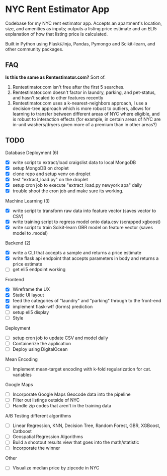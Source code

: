 # NYC Rent Estimator App

Codebase for my NYC rent estimator app. Accepts an apartment's location, size, and amenities as inputs; outputs a listing price estimate and an ELI5 explanation of how that listing price is calculated.

Built in Python using Flask/Jinja, Pandas, Pymongo and Scikit-learn, and other community packages.

## FAQ

**Is this the same as Rentestimator.com?** Sort of.

1. Rentestimator.com isn't free after the first 5 searches.
2. Rentestimator.com doesn't factor in laundry, parking, and pet-status, and hasn't scaled to other features recently
3. Rentestimator.com uses a k-nearest-neighbors approach, I use a decision-tree approach which is more robust to outliers, allows for learning to transfer between different areas of NYC where eligible, and is robust to interaction effects (for example, in certain areas of NYC are in-unit washers/dryers given more of a premium than in other areas?)

## TODO

Database Deployment (6)

- [x] write script to extract/load craigslist data to local MongoDB
- [x] setup MongoDB on droplet
- [x] clone repo and setup venv on droplet
- [x] test "extract_load.py" on the droplet
- [x] setup cron job to execute "extract_load.py newyork apa" daily
- [x] trouble shoot the cron job and make sure its working.

Machine Learning (3)

- [x] write script to transform raw data into feature vector (saves vector to CSV)
- [x] write training script to regress model onto data.csv (scrapped xgboost)
- [x] write script to train Scikit-learn GBR model on feature vector (saves model to .model)

Backend (2)

- [x] write a CLI that accepts a sample and returns a price estimate
- [x] write flask api endpoint that accepts parameters in body and returns a price estimate
- [ ] get eli5 endpoint working

Frontend

- [x] Wireframe the UX
- [x] Static UI layout
- [x] feed the categories of "laundry" and "parking" through to the front-end
- [x] implement flask-wtf (forms) prediction
- [ ] setup eli5 display
- [ ] Style

Deployment

- [ ] setup cron job to update CSV and model daily
- [ ] Containerize the application
- [ ] Deploy using DigitalOcean

Mean Encoding

- [ ] Implement mean-target encoding with k-fold regularization for cat. variables

Google Maps

- [ ] Incorporate Google Maps Geocode data into the pipeline
- [ ] Filter out listings outside of NYC
- [ ] Handle zip codes that aren't in the training data

A/B Testing different algorithms

- [ ] Linear Regression, KNN, Decision Tree, Random Forest, GBR, XGBoost, Catboost
- [ ] Geospatial Regression Algorithms
- [ ] Build a shootout results view that goes into the math/statistic
- [ ] Incorporate the winner

Other

- [ ] Visualize median price by zipcode in NYC
